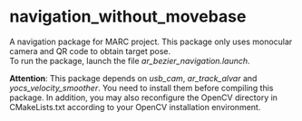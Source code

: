 # navigation_without_movebase
A navigation package for MARC project. This package only uses monocular camera and QR code to obtain target pose.  
To run the package, launch the file _ar_bezier_navigation.launch_.

**Attention**: This package depends on _usb_cam_, _ar_track_alvar_ and _yocs_velocity_smoother_. You need to install them before compiling this package. In addition, you may also reconfigure the OpenCV directory in CMakeLists.txt according to your OpenCV installation environment.
